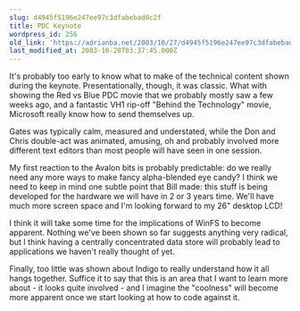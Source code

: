 ```yaml
---
slug: d4945f5196e247ee97c3dfabebad0c2f
title: PDC Keynote
wordpress_id: 256
old_link: 'https://adrianba.net/2003/10/27/d4945f5196e247ee97c3dfabebad0c2f/'
last_modified_at: 2003-10-28T03:37:45.000Z
---
```


It's probably too early to know what to make of the technical
content shown during the keynote. Presentationally, though, it was
classic. What with showing the Red vs Blue PDC movie that we
probably mostly saw a few weeks ago, and a fantastic VH1 rip-off
"Behind the Technology" movie, Microsoft really know how to send
themselves up.

Gates was typically calm, measured and understated, while the
Don and Chris double-act was animated, amusing, oh and probably
involved more different text editors than most people will have
seen in one session.

My first reaction to the Avalon bits is probably predictable: do
we really need any more ways to make fancy alpha-blended eye candy?
I think we need to keep in mind one subtle point that Bill made:
this stuff is being developed for the hardware we will have in 2 or
3 years time. We'll have much more screen space and I'm looking
forward to my 26" desktop LCD!

I think it will take some time for the implications of WinFS to
become apparent. Nothing we've been shown so far suggests anything
very radical, but I think having a centrally concentrated data
store will probably lead to applications we haven't really thought
of yet.

Finally, too little was shown about Indigo to really understand
how it all hangs together. Suffice it to say that this is an area
that I want to learn more about - it looks quite involved - and I
imagine the "coolness" will become more apparent once we start
looking at how to code against it.
